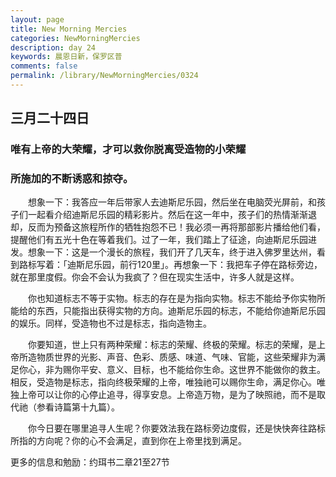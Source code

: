 ```yaml
---
layout: page
title: New Morning Mercies
categories: NewMorningMercies
description: day 24
keywords: 晨恩日新，保罗区普
comments: false
permalink: /library/NewMorningMercies/0324
---
```


## 三月二十四日

### 唯有上帝的大荣耀，才可以救你脱离受造物的小荣耀

### 所施加的不断诱惑和掠夺。

&emsp;&emsp;想象一下：我答应一年后带家人去迪斯尼乐园，然后坐在电脑荧光屏前，和孩子们一起看介绍迪斯尼乐园的精彩影片。然后在这一年中，孩子们的热情渐渐退却，反而为预备这旅程所作的牺牲抱怨不已！我必须一再将那部影片播给他们看，提醒他们有五光十色在等着我们。过了一年，我们踏上了征途，向迪斯尼乐园进发。想象一下：这是一个漫长的旅程，我们开了几天车，终于进入佛罗里达州，看到路标写着：「迪斯尼乐园，前行120里」。再想象一下：我把车子停在路标旁边，就在那里度假。你会不会认为我疯了？但在现实生活中，许多人就是这样。

&emsp;&emsp;你也知道标志不等于实物。标志的存在是为指向实物。标志不能给予你实物所能给的东西，只能指出获得实物的方向。迪斯尼乐园的标志，不能给你迪斯尼乐园的娱乐。同样，受造物也不过是标志，指向造物主。

&emsp;&emsp;你要知道，世上只有两种荣耀：标志的荣耀、终极的荣耀。标志的荣耀，是上帝所造物质世界的光影、声音、色彩、质感、味道、气味、官能，这些荣耀非为满足你心，非为赐你平安、意义、目标，也不能给你生命。这世界不能做你的救主。相反，受造物是标志，指向终极荣耀的上帝，唯独祂可以赐你生命，满足你心。唯独上帝可以让你的心停止追寻，得享安息。上帝造万物，是为了映照祂，而不是取代祂（参看诗篇第十九篇）。

&emsp;&emsp;你今日要在哪里追寻人生呢？你要效法我在路标旁边度假，还是快快奔往路标所指的方向呢？你的心不会满足，直到你在上帝里找到满足。

更多的信息和勉励：约珥书二章21至27节